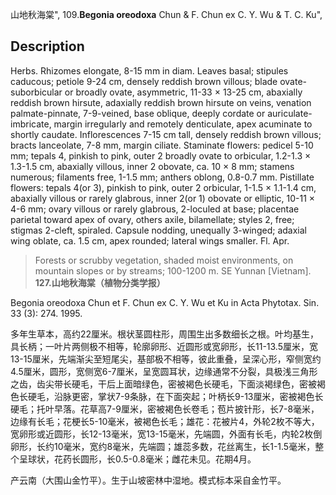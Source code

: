 山地秋海棠",
109.**Begonia oreodoxa** Chun & F. Chun ex C. Y. Wu & T. C. Ku",

## Description
Herbs. Rhizomes elongate, 8-15 mm in diam. Leaves basal; stipules caducous; petiole 9-24 cm, densely reddish brown villous; blade ovate-suborbicular or broadly ovate, asymmetric, 11-33 × 13-25 cm, abaxially reddish brown hirsute, adaxially reddish brown hirsute on veins, venation palmate-pinnate, 7-9-veined, base oblique, deeply cordate or auriculate-imbricate, margin irregularly and remotely denticulate, apex acuminate to shortly caudate. Inflorescences 7-15 cm tall, densely reddish brown villous; bracts lanceolate, 7-8 mm, margin ciliate. Staminate flowers: pedicel 5-10 mm; tepals 4, pinkish to pink, outer 2 broadly ovate to orbicular, 1.2-1.3 × 1.3-1.5 cm, abaxially villous, inner 2 obovate, ca. 10 × 8 mm; stamens numerous; filaments free, 1-1.5 mm; anthers oblong, 0.8-0.7 mm. Pistillate flowers: tepals 4(or 3), pinkish to pink, outer 2 orbicular, 1-1.5 × 1.1-1.4 cm, abaxially villous or rarely glabrous, inner 2(or 1) obovate or elliptic, 10-11 × 4-6 mm; ovary villous or rarely glabrous, 2-loculed at base; placentae parietal toward apex of ovary, others axile, bilamellate; styles 2, free; stigmas 2-cleft, spiraled. Capsule nodding, unequally 3-winged; adaxial wing oblate, ca. 1.5 cm, apex rounded; lateral wings smaller. Fl. Apr.

> Forests or scrubby vegetation, shaded moist environments, on mountain slopes or by streams; 100-1200 m. SE Yunnan [Vietnam].
**127.山地秋海棠（植物分类学报）**

Begonia oreodoxa Chun et F. Chun ex C. Y. Wu et Ku in Acta Phytotax. Sin. 33 (3): 274. 1995.

多年生草本，高约22厘米。根状茎圆柱形，周围生出多数细长之根。叶均基生，具长柄；一叶片两侧极不相等，轮廓卵形、近圆形或宽卵形，长11-13.5厘米，宽13-15厘米，先端渐尖至短尾尖，基部极不相等，彼此重叠，呈深心形，窄侧宽约 4.5厘米，圆形，宽侧宽6-7厘米，呈宽圆耳状，边缘通常不分裂，具极浅三角形之齿，齿尖带长硬毛，干后上面暗绿色，密被褐色长硬毛，下面淡褐绿色，密被褐色长硬毛，沿脉更密，掌状7-9条脉，在下面突起；叶柄长9-13厘米，密被褐色长硬毛；托叶早落。花草高7-9厘米，密被褐色长卷毛；苞片披针形，长7-8毫米，边缘有长毛；花梗长5-10毫米，被褐色长毛；雄花：花被片4，外轮2枚不等大，宽卵形或近圆形，长12-13毫米，宽13-15毫米，先端圆，外面有长毛，内轮2枚倒卵形，长约10毫米，宽约8毫米，先端圆；雄蕊多数，花丝离生，长1-1.5毫米，整个呈球状，花药长圆形，长0.5-0.8毫米；雌花未见。花期4月。

产云南（大围山金竹平）。生于山坡密林中湿地。模式标本采自金竹平。
